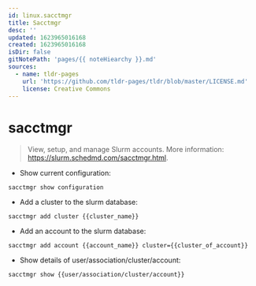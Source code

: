 ```yaml
---
id: linux.sacctmgr
title: Sacctmgr
desc: ''
updated: 1623965016168
created: 1623965016168
isDir: false
gitNotePath: 'pages/{{ noteHiearchy }}.md'
sources:
  - name: tldr-pages
    url: 'https://github.com/tldr-pages/tldr/blob/master/LICENSE.md'
    license: Creative Commons
---
```

# sacctmgr

> View, setup, and manage Slurm accounts.
> More information: <https://slurm.schedmd.com/sacctmgr.html>.

- Show current configuration:

`sacctmgr show configuration`

- Add a cluster to the slurm database:

`sacctmgr add cluster {{cluster_name}}`

- Add an account to the slurm database:

`sacctmgr add account {{account_name}} cluster={{cluster_of_account}}`

- Show details of user/association/cluster/account:

`sacctmgr show {{user/association/cluster/account}}`

